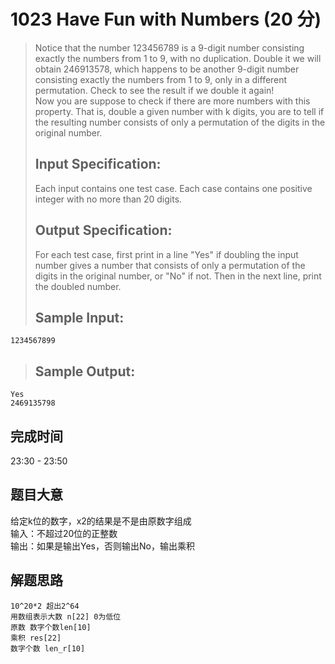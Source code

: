# 1023 Have Fun with Numbers (20 分)
> Notice that the number 123456789 is a 9-digit number consisting exactly the numbers from 1 to 9, with no duplication. Double it we will obtain 246913578, which happens to be another 9-digit number consisting exactly the numbers from 1 to 9, only in a different permutation. Check to see the result if we double it again!  
> Now you are suppose to check if there are more numbers with this property. That is, double a given number with k digits, you are to tell if the resulting number consists of only a permutation of the digits in the original number.  
> ## Input Specification:  
> Each input contains one test case. Each case contains one positive integer with no more than 20 digits.  
> ## Output Specification:  
> For each test case, first print in a line "Yes" if doubling the input number gives a number that consists of only a permutation of the digits in the original number, or "No" if not. Then in the next line, print the doubled number.  
> ## Sample Input:  
```
1234567899
```
> ## Sample Output:
```
Yes
2469135798
```
## 完成时间
23:30 - 23:50
## 题目大意
给定k位的数字，x2的结果是不是由原数字组成  
输入：不超过20位的正整数  
输出：如果是输出Yes，否则输出No，输出乘积
## 解题思路
```
10^20*2 超出2^64
用数组表示大数 n[22] 0为低位 
原数 数字个数len[10]
乘积 res[22]
数字个数 len_r[10]
```